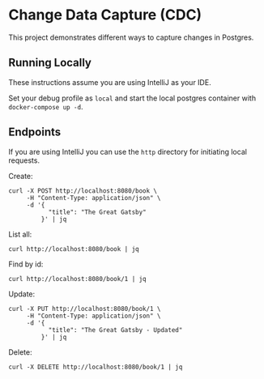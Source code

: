 # Change Data Capture (CDC)

This project demonstrates different ways to capture changes in Postgres.

## Running Locally

These instructions assume you are using IntelliJ as your IDE.

Set your debug profile as `local` and start the local postgres container with `docker-compose up -d`.

## Endpoints

If you are using IntelliJ you can use the `http` directory for initiating local requests.

Create:

```shell
curl -X POST http://localhost:8080/book \
     -H "Content-Type: application/json" \
     -d '{
           "title": "The Great Gatsby"
         }' | jq
```

List all:

```shell
curl http://localhost:8080/book | jq
```

Find by id:

```shell
curl http://localhost:8080/book/1 | jq
```

Update:

```shell
curl -X PUT http://localhost:8080/book/1 \
     -H "Content-Type: application/json" \
     -d '{
           "title": "The Great Gatsby - Updated"
         }' | jq

```

Delete:

```shell
curl -X DELETE http://localhost:8080/book/1 | jq
```